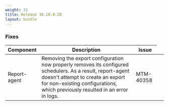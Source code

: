 ```yaml
---
weight: 31
title: Release 10.10.0.20
layout: bundle
---
```


### Fixes

<div><table ><colgroup>
<col style="width: 15%;"><col style="width: 65%;"><col style="width: 15%;"><col style="width: 10%;"></colgroup>
<thead><tr>
<th>
Component</th>
<th>
Description</th>
<th>
Issue</th>
</tr>
</thead><tbody><tr>
<td>
Report-agent</td>
<td> Removing the export configuration now properly removes its configured schedulers. As a result, report-agent doesn't attempt to create an export for non-existing configurations, which previously resulted in an error in logs.</td>
<td>
MTM-40358</td>
</tr>
</tbody></table></div>
